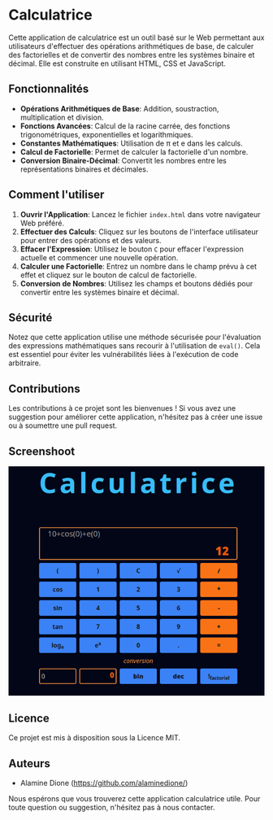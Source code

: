 # Calculatrice

Cette application de calculatrice est un outil basé sur le Web permettant aux utilisateurs d'effectuer des opérations arithmétiques de base, de calculer des factorielles et de convertir des nombres entre les systèmes binaire et décimal. Elle est construite en utilisant HTML, CSS et JavaScript.

## Fonctionnalités

- **Opérations Arithmétiques de Base**: Addition, soustraction, multiplication et division.
- **Fonctions Avancées**: Calcul de la racine carrée, des fonctions trigonométriques, exponentielles et logarithmiques.
- **Constantes Mathématiques**: Utilisation de π et e dans les calculs.
- **Calcul de Factorielle**: Permet de calculer la factorielle d'un nombre.
- **Conversion Binaire-Décimal**: Convertit les nombres entre les représentations binaires et décimales.

## Comment l'utiliser

1. **Ouvrir l'Application**: Lancez le fichier `index.html` dans votre navigateur Web préféré.
2. **Effectuer des Calculs**: Cliquez sur les boutons de l'interface utilisateur pour entrer des opérations et des valeurs.
3. **Effacer l'Expression**: Utilisez le bouton `C` pour effacer l'expression actuelle et commencer une nouvelle opération.
4. **Calculer une Factorielle**: Entrez un nombre dans le champ prévu à cet effet et cliquez sur le bouton de calcul de factorielle.
5. **Conversion de Nombres**: Utilisez les champs et boutons dédiés pour convertir entre les systèmes binaire et décimal.

## Sécurité

Notez que cette application utilise une méthode sécurisée pour l'évaluation des expressions mathématiques sans recourir à l'utilisation de `eval()`. Cela est essentiel pour éviter les vulnérabilités liées à l'exécution de code arbitraire.

## Contributions

Les contributions à ce projet sont les bienvenues ! Si vous avez une suggestion pour améliorer cette application, n'hésitez pas à créer une issue ou à soumettre une pull request.
## Screenshoot
![Calculatrice](Calculatrice/Calcultrice.png)
## Licence

Ce projet est mis à disposition sous la Licence MIT. 

## Auteurs

- Alamine Dione (https://github.com/alaminedione/)

Nous espérons que vous trouverez cette application calculatrice utile. Pour toute question ou suggestion, n'hésitez pas à nous contacter.


